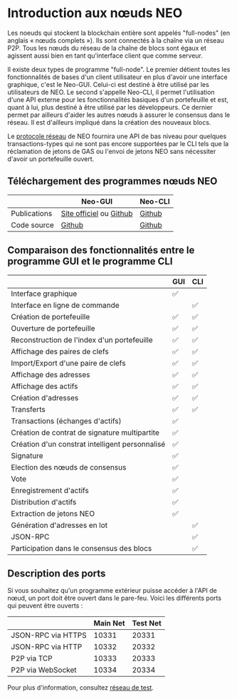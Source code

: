 # Introduction aux nœuds NEO

Les noeuds qui stockent la blockchain entière sont appelés "full-nodes" (en anglais « nœuds complets »). Ils sont connectés à la chaîne via un réseau P2P. Tous les nœuds du réseau de la chaîne de blocs sont égaux et agissent aussi bien en tant qu'interface client que comme serveur.

Il existe deux types de programme "full-node". Le premier détient toutes les fonctionnalités de bases d'un client utilisateur en plus d'avoir une interface graphique, c'est le Neo-GUI. Celui-ci est destiné à être utilisé par les utilisateurs de NEO. Le second s'appelle Neo-CLI, il permet l'utilisation d'une API externe pour les fonctionnalités basiques d'un portefeuille et est, quant à lui, plus destiné à être utilisé par les développeurs. Ce dernier permet par ailleurs d'aider les autres nœuds à assurer le consensus dans le réseau. Il est d'ailleurs impliqué dans la création des nouveaux blocs.

Le [protocole réseau](/en-us/network-protocol.md) de NEO fournira une API de bas niveau pour quelques transactions-types qui ne sont pas encore supportées par le CLI tels que la réclamation de jetons de GAS ou l'envoi de jetons NEO sans nécessiter d'avoir un portefeuille ouvert.

## Téléchargement des programmes nœuds NEO

|               | Neo-GUI                                           | Neo-CLI                                           |
| ------------- | ------------------------------------------------- | ------------------------------------------------- |
| Publications  | [Site officiel](https://www.neo.org/download) ou [Github](https://github.com/neo-project/neo-gui/releases) | [Github](https://github.com/neo-project/neo-cli/releases)        |
| Code source   | [Github](https://github.com/neo-project/neo-gui)  | [Github](https://github.com/neo-project/neo-cli)  |

## Comparaison des fonctionnalités entre le programme GUI et le programme CLI

|                                                   | GUI  | CLI  |
| ------------------------------------------------- | ----- | ----- |
| Interface graphique                               | ✅    |      |
| Interface en ligne de commande                    |      | ✅    |
| Création de portefeuille                          | ✅    | ✅    |
| Ouverture de portefeuille                         | ✅    | ✅    |
| Reconstruction de l'index d'un portefeuille       | ✅    | ✅    |
| Affichage des paires de clefs                     | ✅    | ✅    |
| Import/Export d'une paire de clefs                | ✅    | ✅    |
| Affichage des adresses                            | ✅    | ✅    |
| Affichage des actifs                              | ✅    | ✅    |
| Création d'adresses                               | ✅    | ✅    |
| Transferts                                        | ✅    | ✅    |
| Transactions (échanges d'actifs)                  | ✅    |      |
| Création de contrat de signature multipartite     | ✅    |      |
| Création d'un constrat intelligent personnalisé   | ✅    |      |
| Signature                                         | ✅    |      |
| Election des nœuds de consensus                   | ✅    |      |
| Vote                                              | ✅    |      |
| Enregistrement d'actifs                           | ✅    |      |
| Distribution d'actifs                             | ✅    |      |
| Extraction de jetons NEO                          | ✅    |      |
| Génération d'adresses en lot                      |      | ✅    |
| JSON-RPC                                          |      | ✅    |
| Participation dans le consensus des blocs         |      | ✅    |

## Description des ports

Si vous souhaitez qu'un programme extérieur puisse accéder à l'API de nœud, un port doit être ouvert dans le pare-feu. Voici les différents ports qui peuvent être ouverts :

|                    | Main Net     | Test Net      |
| ------------------ | ------------ | ------------- |
| JSON-RPC via HTTPS | 10331        | 20331         |
| JSON-RPC via HTTP  | 10332        | 20332         |
| P2P via TCP        | 10333        | 20333         |
| P2P via WebSocket  | 10334        | 20334         |

Pour plus d'information, consultez [réseau de test](/en-us/testnet.md).

